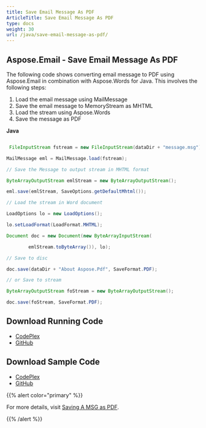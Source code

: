 ```yaml
---
title: Save Email Message As PDF
ArticleTitle: Save Email Message As PDF
type: docs
weight: 30
url: /java/save-email-message-as-pdf/
---
```


## **Aspose.Email - Save Email Message As PDF**
The following code shows converting email message to PDF using Aspose.Email in combination with Aspose.Words for Java. This involves the following steps:

1. Load the email message using MailMessage
1. Save the email message to MemoryStream as MHTML
1. Load the stream using Aspose.Words
1. Save the message as PDF

**Java**

``` java

 FileInputStream fstream = new FileInputStream(dataDir + "message.msg");

MailMessage eml = MailMessage.load(fstream);

// Save the Message to output stream in MHTML format

ByteArrayOutputStream emlStream = new ByteArrayOutputStream();

eml.save(emlStream, SaveOptions.getDefaultMhtml());

// Load the stream in Word document

LoadOptions lo = new LoadOptions();

lo.setLoadFormat(LoadFormat.MHTML);

Document doc = new Document(new ByteArrayInputStream(

		emlStream.toByteArray()), lo);

// Save to disc

doc.save(dataDir + "About Aspose.Pdf", SaveFormat.PDF);

// or Save to stream

ByteArrayOutputStream foStream = new ByteArrayOutputStream();

doc.save(foStream, SaveFormat.PDF);


```
## **Download Running Code**
- [CodePlex](https://archive.codeplex.com/?p=asposeemailjavaapachepoi)
- [GitHub](https://github.com/aspose-email/Aspose.Email-for-Java/releases/tag/Aspose.Email_Java_for_Apache_POI-v1.0.0)
## **Download Sample Code**
- [CodePlex](https://archive.codeplex.com/?p=asposeemailjavaapachepoi#src/main/java/com/aspose/email/examples/asposefeatures/conversion/savemessageaspdf/AsposeSaveMessageAsPDF.java)
- [GitHub](https://github.com/aspose-email/Aspose.Email-for-Java/blob/master/Plugins/Aspose_Email_for_Apache_POI/src/main/java/com/aspose/email/examples/asposefeatures/conversion/savemessageaspdf/AsposeSaveMessageAsPDF.java)

{{% alert color="primary" %}} 

For more details, visit [Saving A MSG as PDF](/email/java/creating-and-saving-msg-files/).

{{% /alert %}}
